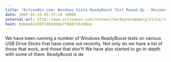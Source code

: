 ```yaml
---
title: "ActiveWin.com: Windows Vista ReadyBoost Test Round-Up - Review"
date: 2007-01-15 05:37:14 +0000
external-url: http://www.activewin.com/reviews/hardware/memory/vista/readyboost.shtml
hash: bdeed411697c058ddde7f848716c86be
---
```


We have been running a number of Windows ReadyBoost tests on various USB Drive Sticks that have come out recently. Not only do we have a list of those that work, and those that don't! We have also started to go in-depth with some of them. ReadyBoost is de
